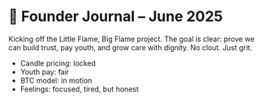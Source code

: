 # 📓 Founder Journal – June 2025

Kicking off the Little Flame, Big Flame project. The goal is clear: prove we can build trust, pay youth, and grow care with dignity. No clout. Just grit.

- Candle pricing: locked
- Youth pay: fair
- BTC model: in motion
- Feelings: focused, tired, but honest
